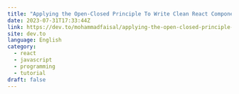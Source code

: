 ```yaml
---
title: "Applying the Open-Closed Principle To Write Clean React Components"
date: 2023-07-31T17:33:44Z
link: https://dev.to/mohammadfaisal/applying-the-open-closed-principle-to-write-clean-react-components-400o?utm_medium=RSS&utm_source=news.12bit.vn
site: dev.to
language: English
category:
  - react
  - javascript
  - programming
  - tutorial
draft: false
---
```


